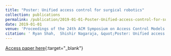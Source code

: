 ```yaml
---
title: "Poster: Unified access control for surgical robotics"
collection: publications
permalink: /publication/2019-01-01-Poster-Unified-access-control-for-surgical-robotics
date: 2019-01-01
venue: 'Proceedings of the 24th ACM Symposium on Access Control Models and Technologies'
citation: ' Ryan Shah,  Shishir Nagaraja, &quot;Poster: Unified access control for surgical robotics.&quot; Proceedings of the 24th ACM Symposium on Access Control Models and Technologies, 2019.'
---
```

[Access paper here](/files/shah2019poster.pdf){:target="_blank"}
